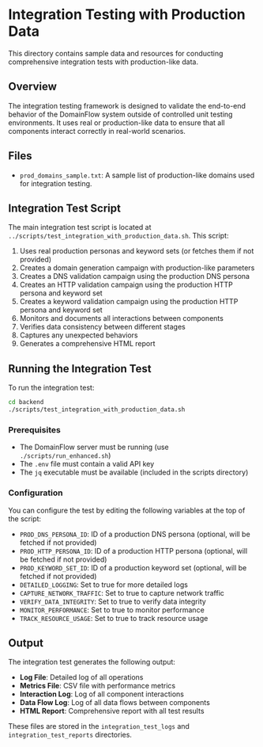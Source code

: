 # Integration Testing with Production Data

This directory contains sample data and resources for conducting comprehensive integration tests with production-like data.

## Overview

The integration testing framework is designed to validate the end-to-end behavior of the DomainFlow system outside of controlled unit testing environments. It uses real or production-like data to ensure that all components interact correctly in real-world scenarios.

## Files

- `prod_domains_sample.txt`: A sample list of production-like domains used for integration testing.

## Integration Test Script

The main integration test script is located at `../scripts/test_integration_with_production_data.sh`. This script:

1. Uses real production personas and keyword sets (or fetches them if not provided)
2. Creates a domain generation campaign with production-like parameters
3. Creates a DNS validation campaign using the production DNS persona
4. Creates an HTTP validation campaign using the production HTTP persona and keyword set
5. Creates a keyword validation campaign using the production HTTP persona and keyword set
6. Monitors and documents all interactions between components
7. Verifies data consistency between different stages
8. Captures any unexpected behaviors
9. Generates a comprehensive HTML report

## Running the Integration Test

To run the integration test:

```bash
cd backend
./scripts/test_integration_with_production_data.sh
```

### Prerequisites

- The DomainFlow server must be running (use `./scripts/run_enhanced.sh`)
- The `.env` file must contain a valid API key
- The `jq` executable must be available (included in the scripts directory)

### Configuration

You can configure the test by editing the following variables at the top of the script:

- `PROD_DNS_PERSONA_ID`: ID of a production DNS persona (optional, will be fetched if not provided)
- `PROD_HTTP_PERSONA_ID`: ID of a production HTTP persona (optional, will be fetched if not provided)
- `PROD_KEYWORD_SET_ID`: ID of a production keyword set (optional, will be fetched if not provided)
- `DETAILED_LOGGING`: Set to true for more detailed logs
- `CAPTURE_NETWORK_TRAFFIC`: Set to true to capture network traffic
- `VERIFY_DATA_INTEGRITY`: Set to true to verify data integrity
- `MONITOR_PERFORMANCE`: Set to true to monitor performance
- `TRACK_RESOURCE_USAGE`: Set to true to track resource usage

## Output

The integration test generates the following output:

- **Log File**: Detailed log of all operations
- **Metrics File**: CSV file with performance metrics
- **Interaction Log**: Log of all component interactions
- **Data Flow Log**: Log of all data flows between components
- **HTML Report**: Comprehensive report with all test results

These files are stored in the `integration_test_logs` and `integration_test_reports` directories.